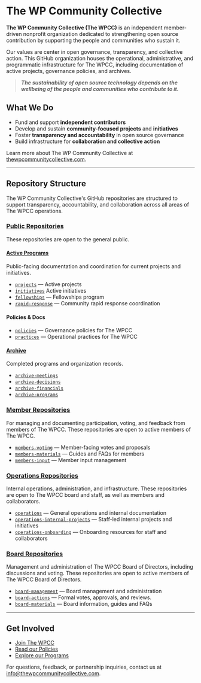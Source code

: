 # The WP Community Collective

**The WP Community Collective (The WPCC)** is an independent member-driven nonprofit organization dedicated to strengthening open source contribution by supporting the people and communities who sustain it.

Our values are center in open governance, transparency, and collective action. This GitHub organization houses the operational, administrative, and programmatic infrastructure for The WPCC, including documentation of active projects, governance policies, and archives.

> ***The sustainability of open source technology depends on the wellbeing of the people and communities who contribute to it.***


## What We Do

- Fund and support **independent contributors**
- Develop and sustain **community-focused projects** and **initiatives**
- Foster **transparency and accountability** in open source governance
- Build infrastructure for **collaboration and collective action**

Learn more about The WP Community Collective at [thewpcommunitycollective.com](https://www.thewpcommunitycollective.com).

---

## Repository Structure

The WP Community Collective's GitHub repositories are structured to support transparency, accountability, and collaboration across all areas of The WPCC operations.


### [Public Repositories](https://github.com/thewpcommunitycollective/public) 
These repositories are open to the general public.

#### [Active Programs](https://github.com/thewpcommunitycollective/programs)
Public-facing documentation and coordination for current projects and initiatives.

- [`projects`](https://github.com/thewpcommunitycollective/projects) — Active projects 
- [`initiatives`](https://github.com/thewpcommunitycollective/initiatives) Active initiatives
- [`fellowships`](https://github.com/thewpcommunitycollective/fellowships) — Fellowships program
- [`rapid-response`](https://github.com/thewpcommunitycollective/rapid-response) — Community rapid response coordination

#### Policies & Docs
- [`policies`](https://github.com/thewpcommunitycollective/policies) — Governance policies for The WPCC
- [`practices`](https://github.com/thewpcommunitycollective/practices) — Operational practices for The WPCC
  
#### [Archive](https://github.com/thewpcommunitycollective/archive)
Completed programs and organization records.

- [`archive-meetings`](https://github.com/thewpcommunitycollective/archive-meetings)
- [`archive-decisions`](https://github.com/thewpcommunitycollective/archive-decisions)
- [`archive-financials`](https://github.com/thewpcommunitycollective/archive-financials)
- [`archive-programs`](https://github.com/thewpcommunitycollective/archive-programs)

### [Member Repositories](https://github.com/thewpcommunitycollective/members)
For managing and documenting participation, voting, and feedback from members of The WPCC. These repositories are open to active members of The WPCC.

- [`members-voting`](https://github.com/thewpcommunitycollective/members-voting) — Member-facing votes and proposals
- [`members-materials`](https://github.com/thewpcommunitycollective/members-materials) — Guides and FAQs for members
- [`members-input`](https://github.com/thewpcommunitycollective/members-input) — Member input management

### [Operations Repositories](https://github.com/thewpcommunitycollective/operations)
Internal operations, administration, and infrastructure. These repositories are open to The WPCC board and staff, as well as members and collaborators.

- [`operations`](https://github.com/thewpcommunitycollective/operations) — General operations and internal documentation
- [`operations-internal-projects`](https://github.com/thewpcommunitycollective/operations-internal-projects) — Staff-led internal projects and initiatives
- [`operations-onboarding`](https://github.com/thewpcommunitycollective/operations-onboarding) — Onboarding resources for staff and collaborators

### [Board Repositories](https://github.com/thewpcommunitycollective/board)
Management and administration of The WPCC Board of Directors, including discussions and voting. These repositories are open to active members of The WPCC Board of Directors.

- [`board-management`](https://github.com/thewpcommunitycollective/board-management) — Board management and administration
- [`board-actions`](https://github.com/thewpcommunitycollective/board-actions) — Formal votes, approvals, and reviews. 
- [`board-materials`](https://github.com/thewpcommunitycollective/board-materials) — Board information, guides and FAQs

---

## Get Involved

- [Join The WPCC](https://www.thewpcommunitycollective.com/join/)
- [Read our Policies](https://www.thewpcommunitycollective.com/about/organization-documents/)
- [Explore our Programs](https://github.com/thewpcommunitycollective/programs)

For questions, feedback, or partnership inquiries, contact us at [info@thewpcommunitycollective.com](mailto:info@thewpcommunitycollective.com).





